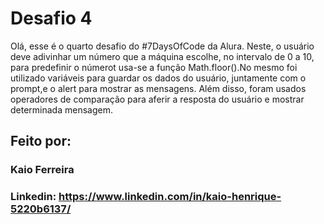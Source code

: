 # Desafio 4
Olá, esse é o quarto desafio do #7DaysOfCode da Alura. Neste, o usuário deve adivinhar um número que a máquina escolhe, no intervalo de 0 a 10, para predefinir o
númerot usa-se a função Math.floor().No mesmo foi utilizado variáveis para guardar os dados do usuário, juntamente com o prompt,e o alert para mostrar as mensagens.
Além disso, foram usados operadores de comparação para aferir a resposta do usuário e mostrar determinada mensagem.

## Feito por:

### Kaio Ferreira

### Linkedin: https://www.linkedin.com/in/kaio-henrique-5220b6137/
